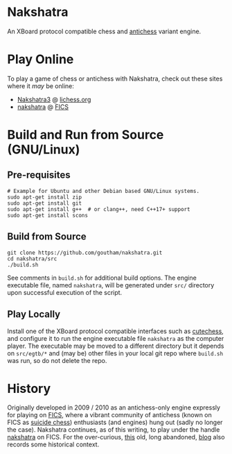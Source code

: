 Nakshatra
=========

An XBoard protocol compatible chess and [antichess](https://en.wikipedia.org/wiki/Losing_Chess) variant engine.

# Play Online

To play a game of chess or antichess with Nakshatra, check out these sites where it *may* be online:

* [Nakshatra3](https://lichess.org/@/Nakshatra3) @ [lichess.org](https://lichess.org/)
* [nakshatra](http://ficsgames.org/cgi-bin/search.cgi?player=nakshatra&action=Finger) @ [FICS](https://www.freechess.org/)

# Build and Run from Source (GNU/Linux)

## Pre-requisites

```
# Example for Ubuntu and other Debian based GNU/Linux systems.
sudo apt-get install zip
sudo apt-get install git
sudo apt-get install g++  # or clang++, need C++17+ support
sudo apt-get install scons
```

## Build from Source

```
git clone https://github.com/goutham/nakshatra.git
cd nakshatra/src
./build.sh
```

See comments in `build.sh` for additional build options. The engine executable file, named `nakshatra`, will be generated under `src/` directory upon successful execution of the script.

## Play Locally

Install one of the XBoard protocol compatible interfaces such as [cutechess](https://github.com/cutechess/cutechess), and configure it to run the engine executable file `nakshatra` as the computer player. The executable may be moved to a different directory but it depends on `src/egtb/*` and (may be) other files in your local git repo where `build.sh` was run, so do not delete the repo.

# History

Originally developed in 2009 / 2010 as an antichess-only engine expressly for playing on [FICS](http://www.freechess.org), where a vibrant community of antichess (known on FICS as [suicide chess](https://www.freechess.org/Help/HelpFiles/suicide_chess.html)) enthusiasts (and engines) hung out (sadly no longer the case). Nakshatra continues, as of this writing, to play under the handle [nakshatra](http://ficsgames.org/cgi-bin/search.cgi?player=nakshatra&action=Finger) on FICS. For the over-curious, [this](http://nakshatrachess.blogspot.com) old, long abandoned, [blog](http://nakshatrachess.blogspot.com) also records some historical context.
